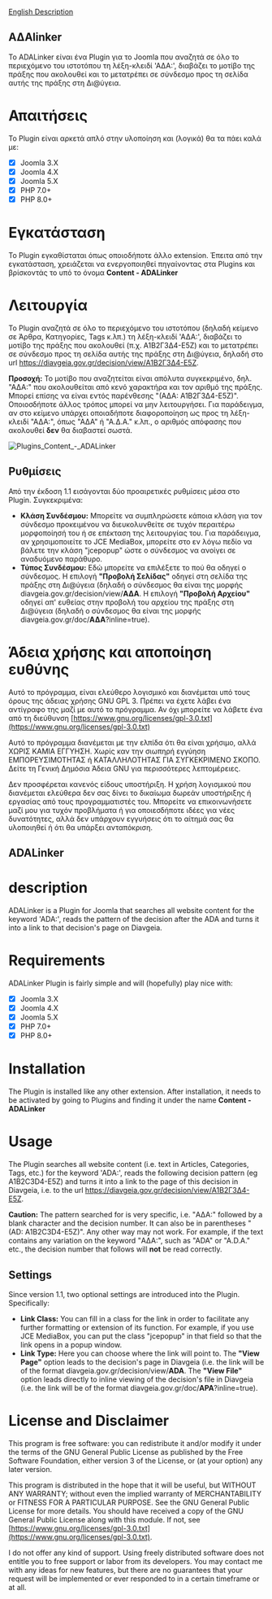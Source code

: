[English Description](#description)

## ΑΔΑlinker
Το ADALinker είναι ένα Plugin για το Joomla που αναζητά σε όλο το περιεχόμενο του ιστοτόπου τη λέξη-κλειδί 'ΑΔΑ:', διαβάζει το μοτίβο της πράξης που ακολουθεί και το μετατρέπει σε σύνδεσμο προς τη σελίδα αυτής της πράξης στη Δι@ύγεια.

# Απαιτήσεις
Το Plugin είναι αρκετά απλό στην υλοποίηση και (λογικά) θα τα πάει καλά με:
- [x] Joomla 3.X
- [x] Joomla 4.X
- [x] Joomla 5.X
- [x] PHP 7.0+
- [x] PHP 8.0+

# Εγκατάσταση
Το Plugin εγκαθίσταται όπως οποιοδήποτε άλλο extension. Έπειτα από την εγκατάσταση, χρειάζεται να ενεργοποιηθεί πηγαίνοντας στα Plugins και βρίσκοντάς το υπό το όνομα **Content - ADALinker**

# Λειτουργία
Το Plugin αναζητά σε όλο το περιεχόμενο του ιστοτόπου (δηλαδή κείμενο σε Άρθρα, Κατηγορίες, Tags κ.λπ.) τη λέξη-κλειδί 'ΑΔΑ:', διαβάζει το μοτίβο της πράξης που ακολουθεί (π.χ. Α1Β2Γ3Δ4-Ε5Ζ) και το μετατρέπει σε σύνδεσμο προς τη σελίδα αυτής της πράξης στη Δι@ύγεια, δηλαδή στο url https://diavgeia.gov.gr/decision/view/Α1Β2Γ3Δ4-Ε5Ζ.

**Προσοχή:** Το μοτίβο που αναζητείται είναι απόλυτα συγκεκριμένο, δηλ. "ΑΔΑ:" που ακολουθείται από κενό χαρακτήρα και τον αριθμό της πράξης. Μπορεί επίσης να είναι εντός παρένθεσης "(ΑΔΑ: Α1Β2Γ3Δ4-Ε5Ζ)". Οποιοσδήποτε άλλος τρόπος μπορεί να μην λειτουργήσει. Για παράδειγμα, αν στο κείμενο υπάρχει οποιαδήποτε διαφοροποίηση ως προς τη λέξη-κλειδί "ΑΔΑ:", όπως "ΑΔΑ" ή "Α.Δ.Α." κ.λπ., ο αριθμός απόφασης που ακολουθεί **δεν** θα διαβαστεί σωστά.

![Plugins_Content_-_ADALinker](https://github.com/rinenweb/plg_content_adalinker/assets/17462686/e4970bf4-7cfc-479e-b7dc-00cc91e7f7b6)


## Ρυθμίσεις
Από την έκδοση 1.1 εισάγονται δύο προαιρετικές ρυθμίσεις μέσα στο Plugin. Συγκεκριμένα:
+ **Κλάση Συνδέσμου:** Μπορείτε να συμπληρώσετε κάποια κλάση για τον σύνδεσμο προκειμένου να διευκολυνθείτε σε τυχόν περαιτέρω μορφοποίησή του ή σε επέκταση της λειτουργίας του. Για παράδειγμα, αν χρησιμοποιείτε το JCE MediaBox, μπορείτε στο εν λόγω πεδίο να βάλετε την κλάση "jcepopup" ώστε ο σύνδεσμος να ανοίγει σε αναδυόμενο παράθυρο.
+ **Τύπος Συνδέσμου:** Εδώ μπορείτε να επιλέξετε το πού θα οδηγεί ο σύνδεσμος. Η επιλογή **"Προβολή Σελίδας"** οδηγεί στη σελίδα της πράξης στη Δι@ύγεια (δηλαδή ο σύνδεσμος θα είναι της μορφής diavgeia.gov.gr/decision/view/**ΑΔΑ**. Η επιλογή **"Προβολή Αρχείου"** οδηγεί απ' ευθείας στην προβολή του αρχείου της πράξης στη Δι@ύγεια (δηλαδή ο σύνδεσμος θα είναι της μορφής diavgeia.gov.gr/doc/**ΑΔΑ**?inline=true). 

# Άδεια χρήσης και αποποίηση ευθύνης
Αυτό το πρόγραμμα, είναι ελεύθερο λογισμικό και διανέμεται υπό τους όρους της άδειας χρήσης GNU GPL 3. Πρέπει να έχετε λάβει ένα αντίγραφο της μαζί με αυτό το πρόγραμμα. Αν όχι μπορείτε να λάβετε ένα από τη διεύθυνση [https://www.gnu.org/licenses/gpl-3.0.txt](https://www.gnu.org/licenses/gpl-3.0.txt)

Αυτό το πρόγραμμα διανέμεται με την ελπίδα ότι θα είναι χρήσιμο, αλλά ΧΩΡΙΣ ΚΑΜΙΑ ΕΓΓΥΗΣΗ. Xωρίς καν την σιωπηρή εγγύηση ΕΜΠΟΡΕΥΣΙΜΟΤΗΤΑΣ ή ΚΑΤΑΛΛΗΛΟΤΗΤΑΣ ΓΙΑ ΣΥΓΚΕΚΡΙΜΕΝΟ ΣΚΟΠΟ. Δείτε τη Γενική Δημόσια Άδεια GNU για περισσότερες λεπτομέρειες. 

Δεν προσφέρεται κανενός είδους υποστήριξη. Η χρήση λογισμικού που διανέμεται ελεύθερα δεν σας δίνει το δικαίωμα δωρεάν υποστήριξης ή εργασίας από τους προγραμματιστές του. Μπορείτε να επικοινωνήσετε μαζί μου για τυχόν προβλήματα ή για οποιεσδήποτε ιδέες για νέες δυνατότητες, αλλά δεν υπάρχουν εγγυήσεις ότι το αίτημά σας θα υλοποιηθεί ή ότι θα υπάρξει ανταπόκριση.

## ADALinker
# description
ADALinker is a Plugin for Joomla that searches all website content for the keyword 'ADA:', reads the pattern of the decision after the ADA and turns it into a link to that decision's page on Diavgeia.

# Requirements
ADALinker Plugin is fairly simple and will (hopefully) play nice with:
- [x] Joomla 3.X
- [x] Joomla 4.X
- [x] Joomla 5.X
- [x] PHP 7.0+
- [x] PHP 8.0+

# Installation
The Plugin is installed like any other extension. After installation, it needs to be activated by going to Plugins and finding it under the name **Content - ADALinker**

# Usage
The Plugin searches all website content (i.e. text in Articles, Categories, Tags, etc.) for the keyword 'ADA:', reads the following decision pattern (eg A1B2C3D4-E5Z) and turns it into a link to the page of this decision in Diavgeia, i.e. to the url https://diavgeia.gov.gr/decision/view/Α1Β2Γ3Δ4-Ε5Ζ.

**Caution:** The pattern searched for is very specific, i.e. "ΑΔΑ:" followed by a blank character and the decision number. It can also be in parentheses "(AD: A1B2C3D4-E5Z)". Any other way may not work. For example, if the text contains any variation on the keyword "ΑΔΑ:", such as "ADA" or "A.D.A." etc., the decision number that follows will **not** be read correctly.

## Settings
Since version 1.1, two optional settings are introduced into the Plugin. Specifically:
+ **Link Class:** You can fill in a class for the link in order to facilitate any further formatting or extension of its function. For example, if you use JCE MediaBox, you can put the class "jcepopup" in that field so that the link opens in a popup window.
+ **Link Type:** Here you can choose where the link will point to. The **"View Page"** option leads to the decision's page in Diavgeia (i.e. the link will be of the format diavgeia.gov.gr/decision/view/**ADA**. The **"View File"** option leads directly to inline viewing of the decision's file in Diavgeia (i.e. the link will be of the format diavgeia.gov.gr/doc/**ΑΡΑ**?inline=true).

# License and Disclaimer
This program is free software: you can redistribute it and/or modify it under the terms of the GNU General Public License as published by the Free Software Foundation, either version 3 of the License, or (at your option) any later version. 

This program is distributed in the hope that it will be useful, but WITHOUT ANY WARRANTY; without even the implied warranty of MERCHANTABILITY or FITNESS FOR A PARTICULAR PURPOSE. See the GNU General Public License for more details. You should have received a copy of the GNU General Public License along with this module. If not, see [https://www.gnu.org/licenses/gpl-3.0.txt](https://www.gnu.org/licenses/gpl-3.0.txt).

I do not offer any kind of support. Using freely distributed software does not entitle you to free support or labor from its developers. You may contact me with any ideas for new features, but there are no guarantees that your request will be implemented or ever responded to in a certain timeframe or at all.

